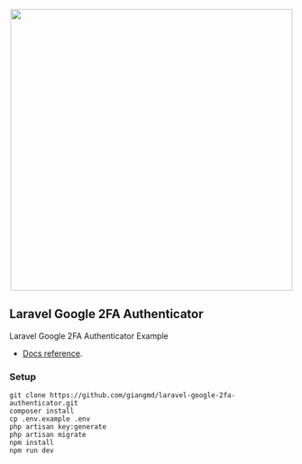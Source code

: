 <p align="center"><img src="https://res.cloudinary.com/dih4q9hca/image/upload/v1593492733/github/laravel-google-2fa-authenticator_lxppku.png" width="500"></p>

## Laravel Google 2FA Authenticator

Laravel Google 2FA Authenticator Example 

- [Docs reference](https://scotch.io/tutorials/how-to-add-googles-two-factor-authentication-to-laravel).

### Setup
```
git clone https://github.com/giangmd/laravel-google-2fa-authenticator.git
composer install
cp .env.example .env
php artisan key:generate
php artisan migrate
npm install
npm run dev
```
